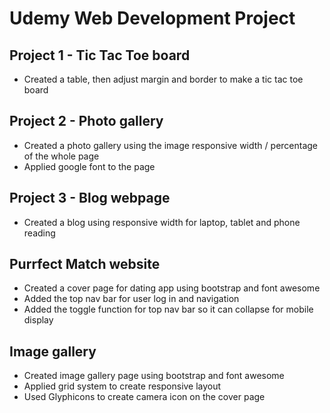 # Udemy Web Development Project


## Project 1 - Tic Tac Toe board
 - Created a table, then adjust margin and border to make a tic tac toe board

## Project 2 - Photo gallery
 - Created a photo gallery using the image responsive width / percentage of the whole page
 - Applied google font to the page

## Project 3 - Blog webpage
 - Created a blog using responsive width for laptop, tablet and phone reading

## Purrfect Match website
 - Created a cover page for dating app using bootstrap and font awesome 
 - Added the top nav bar for user log in and navigation
 - Added the toggle function for top nav bar so it can collapse for mobile display

## Image gallery
 - Created image gallery page using bootstrap and font awesome
 - Applied grid system to create responsive layout
 - Used Glyphicons to create camera icon on the cover page
